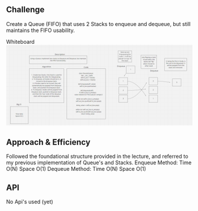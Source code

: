 ## Challenge
Create a Queue (FIFO) that uses 2 Stacks to enqueue and dequeue, but still maintains the FIFO usability.

Whiteboard
<img src="img/stack-and-que.png"/>

## Approach & Efficiency
Followed the foundational structure provided in the lecture, and referred to my previous implementation of Queue's and Stacks.
Enqueue Method:
Time O(N)
Space O(1)
Dequeue Method:
Time O(N)
Space O(1)

## API
No Api's used (yet)
